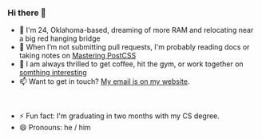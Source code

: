 ### Hi there 👋

- 🔭 I'm 24, Oklahoma-based, dreaming of more RAM and relocating near a big red hanging bridge
- 🌱 When I’m not submitting pull requests, I'm probably reading docs or taking notes on [Mastering PostCSS](https://github.com/PacktPublishing/Mastering-PostCSS-for-Web-Design)
- 👯 I am always thrilled to get coffee, hit the gym, or work together on [somthing interesting](https://claycurry.com/#interests)
- 📫 Want to get in touch? [My email is on my website](https://claycurry.com).
<br>

- ⚡ Fun fact: I'm graduating in two months with my CS degree.
- 😄 Pronouns: he / him


<!--
**clay-curry/clay-curry** is a ✨ _special_ ✨ repository because its `README.md` (this file) appears on your GitHub profile.

Here are some ideas to get you started:


-->
